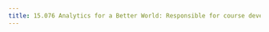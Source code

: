 ```yaml
---
title: 15.076 Analytics for a Better World: Responsible for course development including recitation materials as well as homework assignments. 
---
```

